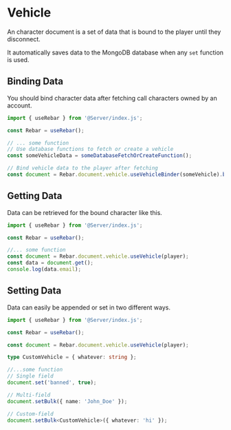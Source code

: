 # Vehicle

An character document is a set of data that is bound to the player until they disconnect.

It automatically saves data to the MongoDB database when any `set` function is used.

## Binding Data

You should bind character data after fetching call characters owned by an account.

```ts
import { useRebar } from '@Server/index.js';

const Rebar = useRebar();

// ... some function
// Use database functions to fetch or create a vehicle
const someVehicleData = someDatabaseFetchOrCreateFunction();

// Bind vehicle data to the player after fetching
const document = Rebar.document.vehicle.useVehicleBinder(someVehicle).bind(someVehicleData);
```

## Getting Data

Data can be retrieved for the bound character like this.

```ts
import { useRebar } from '@Server/index.js';

const Rebar = useRebar();

//... some function
const document = Rebar.document.vehicle.useVehicle(player);
const data = document.get();
console.log(data.email);
```

## Setting Data

Data can easily be appended or set in two different ways.

```ts
import { useRebar } from '@Server/index.js';

const Rebar = useRebar();

const document = Rebar.document.vehicle.useVehicle(player);

type CustomVehicle = { whatever: string };

//...some function
// Single field
document.set('banned', true);

// Multi-field
document.setBulk({ name: 'John_Doe' });

// Custom-field
document.setBulk<CustomVehicle>({ whatever: 'hi' });
```
